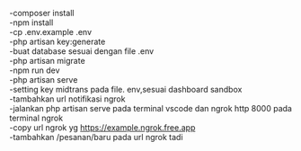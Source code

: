 -composer install<br>
-npm install<br>
-cp .env.example .env<br>
-php artisan key:generate<br>
-buat database sesuai dengan file .env<br>
-php artisan migrate<br>
-npm run dev<br>
-php artisan serve<br>
-setting key midtrans pada file. env,sesuai dashboard sandbox<br>
-tambahkan url notifikasi ngrok<br>
-jalankan php artisan serve pada terminal vscode dan ngrok http 8000 pada terminal ngrok<br>
-copy url ngrok yg https://example.ngrok.free.app
<br>
-tambahkan /pesanan/baru pada url ngrok tadi
